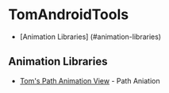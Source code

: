 # TomAndroidTools
* [Animation Libraries] (#animation-libraries)

## Animation Libraries
* [Tom's Path Animation View](https://github.com/tspaulding0222/TomAndroidAnimatePathView) - Path Aniation
